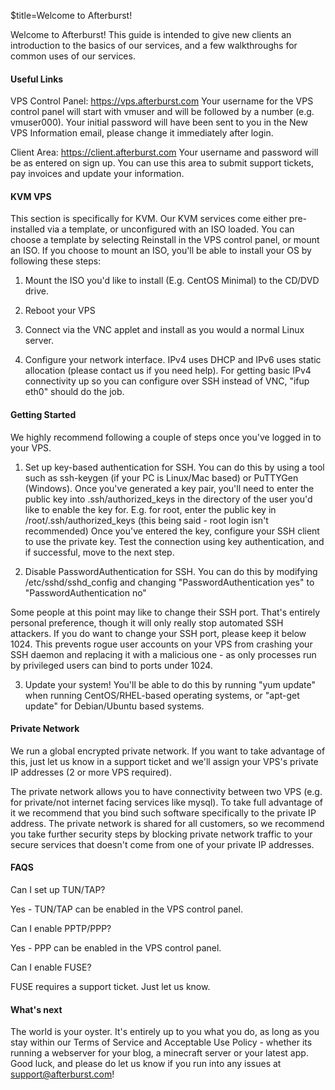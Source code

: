 $title=Welcome to Afterburst!

Welcome to Afterburst! This guide is intended to give new clients an introduction to the basics of our services, and a few walkthroughs for common uses of our services.

#### Useful Links

VPS Control Panel: https://vps.afterburst.com
Your username for the VPS control panel will start with vmuser and will be followed by a number (e.g. vmuser000). Your initial password will have been sent to you in the New VPS Information email, please change it immediately after login. 

Client Area: https://client.afterburst.com
Your username and password will be as entered on sign up. You can use this area to submit support tickets, pay invoices and update your information.
	
#### KVM VPS

This section is specifically for KVM. Our KVM services come either pre-installed via a template, or unconfigured with an ISO loaded. You can choose a template by selecting Reinstall in the VPS control panel, or mount an ISO. If you choose to mount an ISO, you'll be able to install your OS by following these steps:


1) Mount the ISO you'd like to install (E.g. CentOS Minimal) to the CD/DVD drive.

2) Reboot your VPS

3) Connect via the VNC applet and install as you would a normal Linux server. 

4) Configure your network interface. IPv4 uses DHCP and IPv6 uses static allocation (please contact us if you need help). For getting basic IPv4 connectivity up so you can configure over SSH instead of VNC, "ifup eth0" should do the job. 

#### Getting Started

We highly recommend following a couple of steps once you've logged in to your VPS. 

1) Set up key-based authentication for SSH. You can do this by using a tool such as ssh-keygen (if your PC is Linux/Mac based) or PuTTYGen (Windows). Once you've generated a key pair, you'll need to enter the public key into .ssh/authorized_keys in the directory of the user you'd like to enable the key for.
	E.g. for root, enter the public key in /root/.ssh/authorized_keys (this being said - root login isn't recommended)
	Once you've entered the key, configure your SSH client to use the private key. Test the connection using key authentication, and if successful, move to the next step.
	
2) Disable PasswordAuthentication for SSH. You can do this by modifying /etc/sshd/sshd_config and changing "PasswordAuthentication yes" to "PasswordAuthentication no"

Some people at this point may like to change their SSH port. That's entirely personal preference, though it will only really stop automated SSH attackers. If you do want to change your SSH port, please keep it below 1024. This prevents rogue user accounts on your VPS from crashing your SSH daemon and replacing it with a malicious one - as only processes run by privileged users can bind to ports under 1024.

3) Update your system! You'll be able to do this by running "yum update" when running CentOS/RHEL-based operating systems, or "apt-get update" for Debian/Ubuntu based systems.

#### Private Network

We run a global encrypted private network. If you want to take advantage of this, just let us know in a support ticket and we'll assign your VPS's private IP addresses (2 or more VPS required).

The private network allows you to have connectivity between two VPS (e.g. for private/not internet facing services like mysql). To take full advantage of it we recommend that you bind such software specifically to the private IP address. The private network is shared for all customers, so we recommend you take further security steps by blocking private network traffic to your secure services that doesn't come from one of your private IP addresses. 

#### FAQS
	
Can I set up TUN/TAP? 

Yes - TUN/TAP can be enabled in the VPS control panel.

Can I enable PPTP/PPP? 

Yes - PPP can be enabled in the VPS control panel.

Can I enable FUSE?

FUSE requires a support ticket. Just let us know.

	
#### What's next
	
The world is your oyster. It's entirely up to you what you do, as long as you stay within our Terms of Service and Acceptable Use Policy - whether its running a webserver for your blog, a minecraft server or your latest app. Good luck, and please do let us know if you run into any issues at support@afterburst.com!

